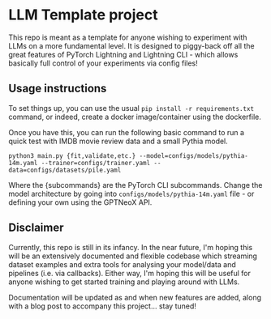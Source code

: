 # LLM Template project

This repo is meant as a template for anyone wishing to experiment with LLMs on a more fundamental level. It is designed to piggy-back off all the great features of PyTorch Lightning and Lightning CLI - which allows basically full control of your experiments via config files!

## Usage instructions

To set things up, you can use the usual `pip install -r requirements.txt` command, or indeed, create a docker image/container using the dockerfile.

Once you have this, you can run the following basic command to run a quick test with IMDB movie review data and a small Pythia model.

```
python3 main.py {fit,validate,etc.} --model=configs/models/pythia-14m.yaml --trainer=configs/trainer.yaml --data=configs/datasets/pile.yaml
```

Where the {subcommands} are the PyTorch CLI subcommands. Change the model architecture by going into `configs/models/pythia-14m.yaml` file - or defining your own using the GPTNeoX API.

## Disclaimer

Currently, this repo is still in its infancy. In the near future, I'm hoping this will be an extensively documented and flexible codebase which streaming dataset examples and extra tools for analysing your model/data and pipelines (i.e. via callbacks). Either way, I'm hoping this will be useful for anyone wishing to get started training and playing around with LLMs.

Documentation will be updated as and when new features are added, along with a blog post to accompany this project... stay tuned!
